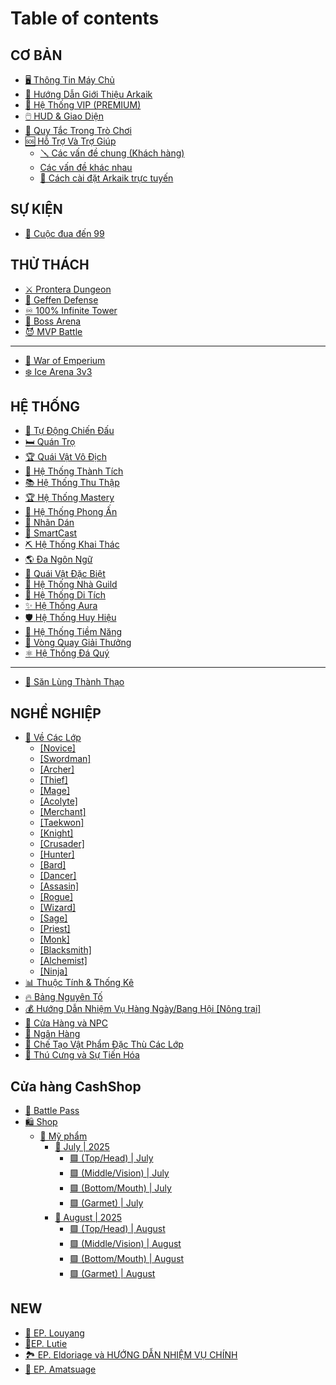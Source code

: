 # Table of contents

## CƠ BẢN

* [🖥️ Thông Tin Máy Chủ](README.md)
* [📘 Hướng Dẫn Giới Thiệu Arkaik](basics/arkaik-introduction-guide.md)
* [👑 Hệ Thống VIP (PREMIUM)](basics/vip-premium-system.md)
* [🖱️ HUD & Giao Diện](basics/hud-and-interface.md)
* [📜 Quy Tắc Trong Trò Chơi](basics/in-game-rules.md)
* [🆘 Hỗ Trợ Và Trợ Giúp](basics/support-and-help/README.md)
  * [🪛 Các vấn đề chung (Khách hàng)](basics/support-and-help/common-issues-client-problemas-comuns-client.md)
  * [Các vấn đề khác nhau](basics/support-and-help/various-issues.md)
  * [🚧 Cách cài đặt Arkaik trực tuyến](basics/support-and-help/how-to-install-arkaik-online.md)

## SỰ KIỆN

* [🏇 Cuộc đua đến 99](events/waiting-event-asian.md)

## THỬ THÁCH

* [⚔️ Prontera Dungeon](instances/prontera-dungeon.md)
* [🏹 Geffen Defense](instances/geffen-defense.md)
* [♾️ 100% Infinite Tower](instances/100-infinite-tower.md)
* [🐲 Boss Arena](instances/boss-arena.md)
* [😈 MVP Battle](instances/mvp-battle.md)

***

* [🔶 War of Emperium](war-of-emperium.md)
* [❄️ Ice Arena 3v3](ice-arena-3v3.md)

## HỆ THỐNG

* [🤖 Tự Động Chiến Đấu](systems/auto-combat.md)
* [🛏️ Quán Trọ](systems/inn.md)
* [🏆 Quái Vật Vô Địch](systems/champion-monster.md)
* [🥇 Hệ Thống Thành Tích](systems/achievement-system.md)
* [📚 Hệ Thống Thu Thập](systems/collection-system.md)
* [🏆 Hệ Thống Mastery](systems/mastery-system.md)
* [💎 Hệ Thống Phong Ấn](systems/mvp-seals.md)
* [🎨 Nhãn Dán](systems/stickers.md)
* [🧠 SmartCast](systems/smartcast.md)
* [⛏️ Hệ Thống Khai Thác](systems/mining-system.md)
* [🌎 Đa Ngôn Ngữ](systems/multi-language.md)
* [👾 Quái Vật Đặc Biệt](systems/special-monsters.md)
* [🏰 Hệ Thống Nhà Guild](systems/guild-house.md)
* [📜 Hệ Thống Di Tích](systems/relic-system.md)
* [✨ Hệ Thống Aura](systems/aura-system.md)
* [🛡️ Hệ Thống Huy Hiệu](systems/coat-of-arms-system.md)
* [💪 Hệ Thống Tiềm Năng](systems/potential-system.md)
* [🎰 Vòng Quay Giải Thưởng](systems/prize-wheel.md)
* [⚛️ Hệ Thống Đá Quý](systems/gem-system.md)

***

* [🏹 Săn Lùng Thành Thạo](san-lung-thanh-thao.md)

## NGHỀ NGHIỆP

* [📗 Về Các Lớp](jobs/class-guides/README.md)
  * [\[Novice\]](jobs/class-guides/novice.md)
  * [\[Swordman\]](jobs/class-guides/swordman.md)
  * [\[Archer\]](jobs/class-guides/archer.md)
  * [\[Thief\]](jobs/class-guides/thief.md)
  * [\[Mage\]](jobs/class-guides/mage.md)
  * [\[Acolyte\]](jobs/class-guides/acolyte.md)
  * [\[Merchant\]](jobs/class-guides/merchant.md)
  * [\[Taekwon\]](jobs/class-guides/taekwon.md)
  * [\[Knight\]](jobs/class-guides/knight.md)
  * [\[Crusader\]](jobs/class-guides/crusader.md)
  * [\[Hunter\]](jobs/class-guides/hunter.md)
  * [\[Bard\]](jobs/class-guides/bard.md)
  * [\[Dancer\]](jobs/class-guides/dancer.md)
  * [\[Assasin\]](jobs/class-guides/assasin.md)
  * [\[Rogue\]](jobs/class-guides/rogue.md)
  * [\[Wizard\]](jobs/class-guides/wizard.md)
  * [\[Sage\]](jobs/class-guides/sage.md)
  * [\[Priest\]](jobs/class-guides/priest.md)
  * [\[Monk\]](jobs/class-guides/monk.md)
  * [\[Blacksmith\]](jobs/class-guides/blacksmith.md)
  * [\[Alchemist\]](jobs/class-guides/alchemist.md)
  * [\[Ninja\]](nghe-nghiep/class-guides/ninja.md)
* [📊 Thuộc Tính & Thống Kê](jobs/attributes-and-stats.md)
* [🔥 Bảng Nguyên Tố](jobs/element-guide.md)
* [💰 Hướng Dẫn Nhiệm Vụ Hàng Ngày/Bang Hội \[Nông trại\]](jobs/daily-guild-mission-guide-farm.md)
* [🛒 Cửa Hàng và NPC](jobs/shops-and-npcs.md)
* [🏦 Ngân Hàng](jobs/banker.md)
* [🚧 Chế Tạo Vật Phẩm Đặc Thù Các Lớp](jobs/item-crafting.md)
* [🐶 Thú Cưng và Sự Tiến Hóa](jobs/pets-and-evolutions.md)

## Cửa hàng CashShop

* [🎫 Battle Pass](cashshop/battle-pass.md)
* [🛍️ Shop](cua-hang-cashshop/shop/README.md)
  * [🎁 Mỹ phẩm](cua-hang-cashshop/shop/my-pham/README.md)
    * [🔮 July | 2025](cua-hang-cashshop/shop/my-pham/july-or-2025/README.md)
      * [🟩 (Top/Head) | July](cua-hang-cashshop/shop/my-pham/july-or-2025/top-head-or-july.md)
      * [🟩 (Middle/Vision) | July](cua-hang-cashshop/shop/my-pham/july-or-2025/middle-vision-or-july.md)
      * [🟩 (Bottom/Mouth) | July](cua-hang-cashshop/shop/my-pham/july-or-2025/bottom-mouth-or-july.md)
      * [🟩 (Garmet) | July](cua-hang-cashshop/shop/my-pham/july-or-2025/garmet-or-july.md)
    * [🔮 August | 2025](cua-hang-cashshop/shop/my-pham/august-or-2025/README.md)
      * [🟩 (Top/Head) | August](cua-hang-cashshop/shop/my-pham/august-or-2025/top-head-or-august.md)
      * [🟩 (Middle/Vision) | August](cua-hang-cashshop/shop/my-pham/august-or-2025/middle-vision-or-august.md)
      * [🟩 (Bottom/Mouth) | August](cua-hang-cashshop/shop/my-pham/august-or-2025/bottom-mouth-or-august.md)
      * [🟩 (Garmet) | August](cua-hang-cashshop/shop/my-pham/august-or-2025/garmet-or-august.md)

## &#x20;NEW

* [🌄 EP. Louyang](new/ep.-louyang.md)
* [🌃EP. Lutie](new/ep.-lutie.md)
* [🏞️ EP. Eldoriage và HƯỚNG DẪN NHIỆM VỤ CHÍNH](new/ep.-eldoriage-va-huong-dan-nhiem-vu-chinh.md)
* [🎑 EP. Amatsuage](new/ep.-amatsuage.md)
